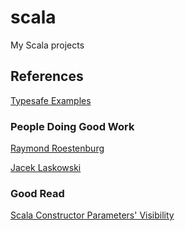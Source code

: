 # scala
My Scala projects

## References

[Typesafe Examples](https://github.com/typesafehub)

### People Doing Good Work

[Raymond Roestenburg](https://github.com/RayRoestenburg)

[Jacek Laskowski](https://github.com/jaceklaskowski)

### Good Read

[Scala Constructor Parameters' Visibility](http://stackoverflow.com/questions/14694712/do-scala-constructor-parameters-default-to-private-val)



